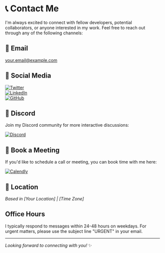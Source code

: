 # 📞 Contact Me

I'm always excited to connect with fellow developers, potential collaborators, or anyone interested in my work. Feel free to reach out through any of the following channels:

## 📧 Email
[your.email@example.com](mailto:your.email@example.com)

## 💬 Social Media

[![Twitter](https://img.shields.io/badge/Twitter-1DA1F2?style=for-the-badge&logo=twitter&logoColor=white)](https://twitter.com/yourhandle)  
[![LinkedIn](https://img.shields.io/badge/LinkedIn-0077B5?style=for-the-badge&logo=linkedin&logoColor=white)](https://linkedin.com/in/yourprofile)  
[![GitHub](https://img.shields.io/badge/GitHub-100000?style=for-the-badge&logo=github&logoColor=white)](https://github.com/yourusername)

## 💬 Discord

Join my Discord community for more interactive discussions:

[![Discord](https://img.shields.io/badge/Discord-7289DA?style=for-the-badge&logo=discord&logoColor=white)](https://discord.gg/yourinvite)

## 📅 Book a Meeting

If you'd like to schedule a call or meeting, you can book time with me here:

[![Calendly](https://img.shields.io/badge/Calendly-008080?style=for-the-badge&logo=calendly&logoColor=white)](https://calendly.com/yourusername)

## 📍 Location

*Based in [Your Location] | [Time Zone]*

## Office Hours

I typically respond to messages within 24-48 hours on weekdays. For urgent matters, please use the subject line "URGENT" in your email.

---

*Looking forward to connecting with you!* ✨
